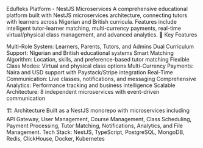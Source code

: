 Edufleks Platform - NestJS Microservices
A comprehensive educational platform built with NestJS microservices architecture, connecting tutors with learners across Nigerian and British curricula. Features include intelligent tutor-learner matching, multi-currency payments, real-time virtual/physical class management, and advanced analytics.
🚀 Key Features

Multi-Role System: Learners, Parents, Tutors, and Admins
Dual Curriculum Support: Nigerian and British educational systems
Smart Matching Algorithm: Location, skills, and preference-based tutor matching
Flexible Class Modes: Virtual and physical class options
Multi-Currency Payments: Naira and USD support with Paystack/Stripe integration
Real-Time Communication: Live classes, notifications, and messaging
Comprehensive Analytics: Performance tracking and business intelligence
Scalable Architecture: 8 independent microservices with event-driven communication

🏗️ Architecture
Built as a NestJS monorepo with microservices including API Gateway, User Management, Course Management, Class Scheduling, Payment Processing, Tutor Matching, Notifications, Analytics, and File Management.
Tech Stack: NestJS, TypeScript, PostgreSQL, MongoDB, Redis, ClickHouse, Docker, Kubernetes
